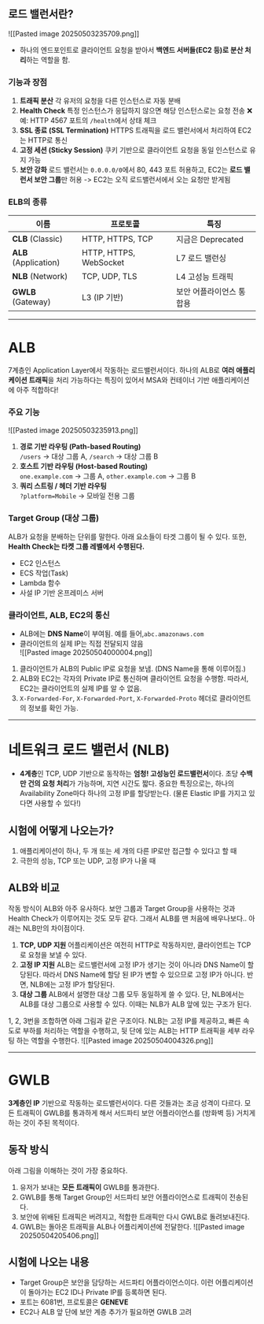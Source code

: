 
## 로드 밸런서란?
![[Pasted image 20250503235709.png]]
- 하나의 엔드포인트로 클라이언트 요청을 받아서 **백엔드 서버들(EC2 등)로 분산 처리**하는 역할을 함.

### 기능과 장점

1. **트래픽 분산**
   각 유저의 요청을 다른 인스턴스로 자동 분배
2. **Health Check**
   특정 인스턴스가 응답하지 않으면 해당 인스턴스로는 요청 전송 ❌
   예: HTTP 4567 포트의 `/health`에서 상태 체크
3. **SSL 종료 (SSL Termination)**
   HTTPS 트래픽을 로드 밸런서에서 처리하여 EC2는 HTTP로 통신
4. **고정 세션 (Sticky Session)**
   쿠키 기반으로 클라이언트 요청을 동일 인스턴스로 유지 가능
5. **보안 강화**
   로드 밸런서는 `0.0.0.0/0`에서 80, 443 포트 허용하고, EC2는 **로드 밸런서 보안 그룹**만 허용
   -> EC2는 오직 로드밸런서에서 오는 요청만 받게됨
        
### ELB의 종류

| 이름                    | 프로토콜                   | 특징             |
| --------------------- | ---------------------- | -------------- |
| **CLB** (Classic)     | HTTP, HTTPS, TCP       | 지금은 Deprecated |
| **ALB** (Application) | HTTP, HTTPS, WebSocket | L7 로드 밸런싱      |
| **NLB** (Network)     | TCP, UDP, TLS          | L4 고성능 트래픽     |
| **GWLB** (Gateway)    | L3 (IP 기반)             | 보안 어플라이언스 통합용  |

---

# ALB

7계층인 Application Layer에서 작동하는 로드밸런서이다. 하나의 ALB로 **여러 애플리케이션 트래픽**을 처리 가능하다는 특징이 있어서 MSA와 컨테이너 기반 애플리케이션에 아주 적합하다!

### 주요 기능

![[Pasted image 20250503235913.png]]

1. **경로 기반 라우팅 (Path-based Routing)**  
   `/users` → 대상 그룹 A, `/search` → 대상 그룹 B
2. **호스트 기반 라우팅 (Host-based Routing)**  
   `one.example.com` → 그룹 A, `other.example.com` → 그룹 B
3. **쿼리 스트링 / 헤더 기반 라우팅**  
    `?platform=Mobile` → 모바일 전용 그룹

### Target Group (대상 그룹)

ALB가 요청을 분배하는 단위를 말한다. 아래 요소들이 타겟 그룹이 될 수 있다. 또한, **Health Check는 타켓 그룹 레벨에서 수행된다.**
- EC2 인스턴스
- ECS 작업(Task)
- Lambda 함수
- 사설 IP 기반 온프레미스 서버
        
### 클라이언트, ALB, EC2의 통신

- ALB에는 **DNS Name**이 부여됨. 예를 들어,`abc.amazonaws.com`
- 클라이언트의 실제 IP는 직접 전달되지 않음  
![[Pasted image 20250504000004.png]]
1. 클라이언트가 ALB의 Public IP로 요청을 보냄. (DNS Name을 통해 이루어짐.)
2. ALB와 EC2는 각자의 Private IP로 통신하며 클라이언트 요청을 수행함.
   따라서, EC2는 클라이언트의 실제 IP를 알 수 없음.
3. `X-Forwarded-For`, `X-Forwarded-Port`, `X-Forwarded-Proto` 헤더로 클라이언트의 정보를 확인 가능.


---
# 네트워크 로드 밸런서 (NLB)

- **4계층**인 TCP, UDP 기반으로 동작하는 **엄청! 고성능인 로드밸런서**이다. 초당 **수백만 건의 요청 처리**가 가능하며, 지연 시간도 짧다. 중요한 특징으로는, 하나의 Availability Zone마다 하나의 고정 IP를 할당받는다. (물론 Elastic IP를 가지고 있다면 사용할 수 있다!)

## 시험에 어떻게 나오는가?

1. 애플리케이션이 하나, 두 개 또는 세 개의 다른 IP로만 접근할 수 있다고 할 때
2. 극한의 성능, TCP 또는 UDP, 고정 IP가 나올 때

## ALB와 비교

작동 방식이 ALB와 아주 유사하다. 보안 그룹과 Target Group을 사용하는 것과 Health Check가 이루어지는 것도 모두 같다. 그래서 ALB를 맨 처음에 배우나보다.. 아래는 NLB만의 차이점이다.

1. **TCP, UDP 지원**
   어플리케이션은 여전히 HTTP로 작동하지만, 클라이언트는 TCP로 요청을 보낼 수 있다.
2. **고정 IP 지원**
   ALB는 로드밸런서에 고정 IP가 생기는 것이 아니라 DNS Name이 할당된다. 따라서 DNS Name에 할당 된 IP가 변할 수 있으므로 고정 IP가 아니다. 반면, NLB에는 고정 IP가 할당된다.
3. **대상 그룹**
   ALB에서 설명한 대상 그룹 모두 동일하게 쓸 수 있다. 단, NLB에서는 ALB를 대상 그룹으로 사용할 수 있다. 이때는 NLB가 ALB 앞에 있는 구조가 된다. 

1, 2, 3번을 조합하면 아래 그림과 같은 구조이다.
NLB는 고정 IP를 제공하고, 빠른 속도로 부하를 처리하는 역할을 수행하고, 뒷 단에 있는 ALB는 HTTP 트래픽을 세부 라우팅 하는 역할을 수행한다.
   ![[Pasted image 20250504004326.png]]

---

# GWLB

**3계층인 IP** 기반으로 작동하는 로드밸런서이다. 다른 것들과는 조금 성격이 다르다. 모든 트래픽이 GWLB를 통과하게 해서 서드파티 보안 어플라이언스를 (방화벽 등) 거치게 하는 것이 주된 목적이다.

## 동작 방식

아래 그림을 이해하는 것이 가장 중요하다.
1. 유저가 보내는 **모든 트래픽이** GWLB를 통과한다.
2. GWLB를 통해 Target Group인 서드파티 보안 어플라이언스로 트래픽이 전송된다.
3. 보안에 위배된 트래픽은 버려지고, 적합한 트래픽만 다시 GWLB로 돌려보내진다.
4. GWLB는 돌아온 트래픽을 ALB나 어플리케이션에 전달한다.
![[Pasted image 20250504205406.png]]

## 시험에 나오는 내용

- Target Group은 보안을 담당하는 서드파티 어플라이언스이다.
  이런 어플리케이션이 돌아가는 EC2 ID나 Private IP를 등록하면 된다.
- 포트는 6081번, 프로토콜은 **GENEVE**
- EC2나 ALB 앞 단에 보안 계층 추가가 필요하면 GWLB 고려


